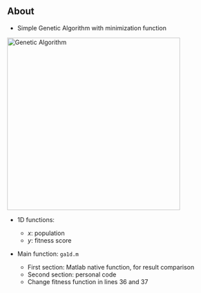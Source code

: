 ## About
* Simple Genetic Algorithm with minimization function
<p align=""center>
<img scr="https://github.com/gcunhase/GeneticAlgorithm-1D/blob/master/ga.png" width="400" alt="Genetic Algorithm">
</p>

* 1D functions:
    * *x*: population
    * *y*: fitness score

* Main function: `ga1d.m`
    * First section: Matlab native function, for result comparison
    * Second section: personal code
    * Change fitness function in lines 36 and 37
